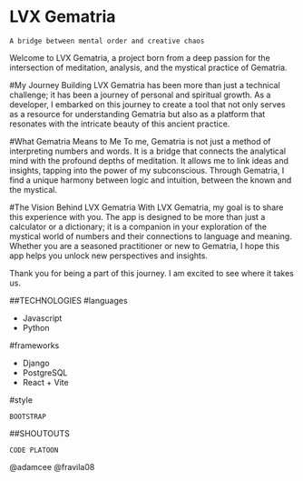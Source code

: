 # LVX Gematria
`A bridge between mental order and creative chaos`

Welcome to LVX Gematria, a project born from a deep passion for the intersection of meditation, analysis, and the mystical practice of Gematria.

#My Journey
Building LVX Gematria has been more than just a technical challenge; it has been a journey of personal and spiritual growth. As a developer, I embarked on this journey to create a tool that not only serves as a resource for understanding Gematria but also as a platform that resonates with the intricate beauty of this ancient practice.

#What Gematria Means to Me
To me, Gematria is not just a method of interpreting numbers and words. It is a bridge that connects the analytical mind with the profound depths of meditation. It allows me to link ideas and insights, tapping into the power of my subconscious. Through Gematria, I find a unique harmony between logic and intuition, between the known and the mystical.

#The Vision Behind LVX Gematria
With LVX Gematria, my goal is to share this experience with you. The app is designed to be more than just a calculator or a dictionary; it is a companion in your exploration of the mystical world of numbers and their connections to language and meaning. Whether you are a seasoned practitioner or new to Gematria, I hope this app helps you unlock new perspectives and insights.

Thank you for being a part of this journey. I am excited to see where it takes us.

##TECHNOLOGIES
#languages
<ul>
  <li>
    Javascript
  </li>
  <li>
    Python
  </li>
</ul>
#frameworks
<ul>
  <li>
  Django
  </li>
  <li>
    PostgreSQL
  <li>
    React + Vite
  </li>
</ul>

#style

`BOOTSTRAP`

##SHOUTOUTS

`CODE PLATOON`

@adamcee
@fravila08
